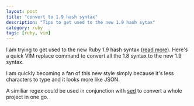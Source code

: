 ```yaml
---
layout: post
title: "convert to 1.9 hash syntax"
description: "Tips to get used to the new 1.9 hash sytax"
category: ruby
tags: [ruby, vim]
---
```


I am trying to get used to the new Ruby 1.9 hash syntax ([read more](http://breakthebit.org/post/8453341914/ruby-1-9-and-the-new-hash-syntax)). Here's a quick VIM replace command to convert all the 1.8 syntax to the new 1.9 syntax.


<script src="https://gist.github.com/3600802.js">
</script>


I am quickly becoming a fan of this new style simply because it's less characters to type and it looks more like JSON.

A similiar regex could be used in conjunction with [sed](http://www.gnu.org/software/sed/manual/sed.html) to convert a whole project in one go.
